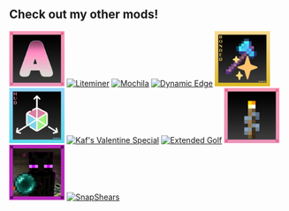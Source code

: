 ## Check out my other mods!

<a href="https://modrinth.com/mod/amber"><img src="https://raw.githubusercontent.com/iamkaf/modresources/refs/heads/main/pages/amber/icon.v2.png" alt="Amber" width="100"></a>
<a href="https://modrinth.com/mod/liteminer"><img src="https://raw.githubusercontent.com/iamkaf/modresources/refs/heads/main/pages/liteminer/icon.v2.png" alt="Liteminer" width="100"></a>
<a href="https://modrinth.com/mod/mochila"><img src="https://raw.githubusercontent.com/iamkaf/modresources/refs/heads/main/pages/mochila/icon.v2.png" alt="Mochila" width="100"></a>
<a href="https://modrinth.com/mod/dynamicedge"><img src="https://raw.githubusercontent.com/iamkaf/modresources/refs/heads/main/pages/dynamicedge/icon.v2.png" alt="Dynamic Edge" width="100"></a>
<a href="https://modrinth.com/mod/bonded"><img src="https://raw.githubusercontent.com/iamkaf/modresources/refs/heads/main/pages/bonded/icon.v2.png" alt="Bonded" width="100"></a>
<a href="https://modrinth.com/mod/kaf-hud"><img src="https://raw.githubusercontent.com/iamkaf/modresources/refs/heads/main/pages/kaf-hud/icon.v2.png" alt="Kaf HUD" width="100"></a>
<a href="https://modrinth.com/mod/valentine"><img src="https://raw.githubusercontent.com/iamkaf/modresources/refs/heads/main/pages/valentine/icon.v2.png" alt="Kaf's Valentine Special" width="100"></a>
<a href="https://modrinth.com/mod/extendedgolf"><img src="https://raw.githubusercontent.com/iamkaf/modresources/refs/heads/main/pages/extendedgolf/icon.v2.png" alt="Extended Golf" width="100"></a>
<a href="https://modrinth.com/mod/torchtoss"><img src="https://raw.githubusercontent.com/iamkaf/modresources/refs/heads/main/pages/torchtoss/icon.v2.png" alt="Torch Toss" width="100"></a>
<a href="https://modrinth.com/mod/endersight"><img src="https://raw.githubusercontent.com/iamkaf/modresources/refs/heads/main/pages/endersight/icon.v2.png" alt="Ender Sight" width="100"></a>
<a href="https://modrinth.com/mod/snapshears"><img src="https://raw.githubusercontent.com/iamkaf/modresources/refs/heads/main/pages/snapshears/icon.v2.png" alt="SnapShears" width="100"></a>
